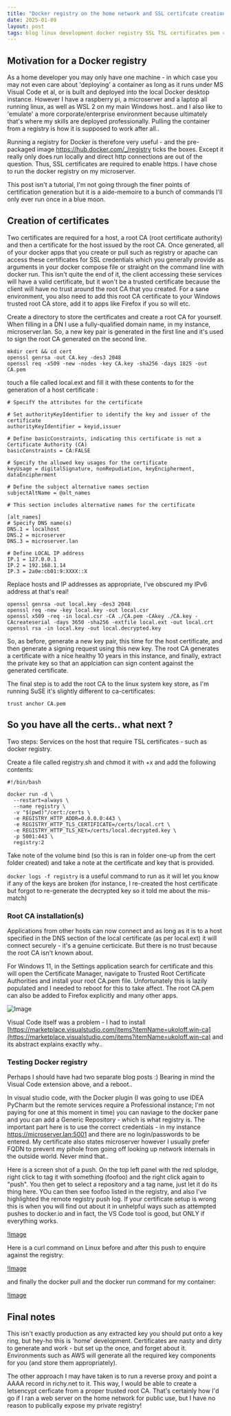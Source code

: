 ```yaml
---
title: "Docker registry on the home network and SSL certifcate creation"
date: 2025-01-09
layout: post
tags: blog linux development docker registry SSL TSL certificates pem crt CA
---
```


## Motivation for a Docker registry

As a home developer you may only have one machine - in which case you may not even care about 'deploying' a container as long as it runs under MS Visual Code et al, or is built and deployed into the local Docker desktop instance. However I have a raspberry pi, a microserver and a laptop all running linux, as well as WSL 2 on my main Windows host.. and I also like to 'emulate' a more corporate/enterprise environment because ultimately that's where my skills are deployed professionally. Pulling the container from a registry is how it is supposed to work after all..

Running a registry for Docker is therefore very useful - and the pre-packaged image <https://hub.docker.com/_/registry> ticks the boxes. Except it really only does run locally and direct http connections are out of the question. Thus, SSL certificates are required to enable https. I have chose to run the docker registry on my microserver.

This post isn't a tutorial, I'm not going through the finer points of certification generation but it is a aide-memoire to a bunch of commands I'll only ever run once in a blue moon.

## Creation of certificates

Two certificates are required for a host, a root CA (root certificate authority) and then a certificate for the host issued by the root CA. Once generated, all of your docker apps that you create or pull such as registry or apache can access these certificates for SSL credentials which you generally provide as arguments in your docker compose file or straight on the command line with docker run. This isn't quite the end of it, the client accessing these services will have a valid certificate, but it won't be a trusted certificate because the client will have no trust around the root CA that you created. For a sane environment, you also need to add this root CA certificate to your Windows trusted root CA store, add it to apps like Firefox if you so will etc.

Create a directory to store the certificates and create a root CA for yourself. When filling in a DN I use a fully-qualified domain name, in my instance, microserver.lan. So, a new key pair is generated in the first line and it's used to sign the root CA generated on the second line.

```
mkdir cert && cd cert
openssl genrsa -out CA.key -des3 2048
openssl req -x509 -new -nodes -key CA.key -sha256 -days 1825 -out CA.pem
```

touch a file called local.ext and fill it with these contents to for the generation of a host certificate :

```
# SpecifY the attributes for the certificate

# Set authorityKeyIdentifier to identify the key and issuer of the certificate
authorityKeyIdentifier = keyid,issuer

# Define basicConstraints, indicating this certificate is not a Certificate Authority (CA)
basicConstraints = CA:FALSE

# Specify the allowed key usages for the certificate
keyUsage = digitalSignature, nonRepudiation, keyEncipherment, dataEncipherment

# Define the subject alternative names section
subjectAltName = @alt_names

# This section includes alternative names for the certificate

[alt_names]
# Specify DNS name(s)
DNS.1 = localhost
DNS.2 = microserver
DNS.3 = microserver.lan

# Define LOCAL IP address
IP.1 = 127.0.0.1
IP.2 = 192.168.1.14
IP.3 = 2a0e:cb01:9:XXXX::X
```

Replace hosts and IP addresses as appropriate, I've obscured my IPv6 address at that's real!

```
openssl genrsa -out local.key -des3 2048
openssl req -new -key local.key -out local.csr
openssl x509 -req -in local.csr -CA ./CA.pem -CAkey ./CA.key -CAcreateserial -days 3650 -sha256 -extfile local.ext -out local.crt
openssl rsa -in local.key -out local.decrypted.key
````

So, as before, generate a new key pair, this time for the host certificate, and then generate a signing request using this new key. The root CA generates a certificate with a nice healthy 10 years in this instance, and finally, extract the private key so that an applciation can sign content against the generated certificate. 

The final step is to add the root CA to the linux system key store, as I'm running SuSE it's slightly different to ca-certificates:
```
trust anchor CA.pem 
```

## So you have all the certs.. what next ?

Two steps: Services on the host that require TSL certificates - such as docker registry.

Create a file called registry.sh and chmod it with +x and add the following contents:

```
#!/bin/bash

docker run -d \
  --restart=always \
  --name registry \
  -v "$(pwd)"/cert:/certs \
  -e REGISTRY_HTTP_ADDR=0.0.0.0:443 \
  -e REGISTRY_HTTP_TLS_CERTIFICATE=/certs/local.crt \
  -e REGISTRY_HTTP_TLS_KEY=/certs/local.decrypted.key \
  -p 5001:443 \
  registry:2

```
Take note of the volume bind (so this is ran in folder one-up from the cert folder created) and take a note at the certificate and key that is provided.

```docker logs -f registry```
is a useful command to run as it will let you know if any of the keys are broken (for instance, I re-created the host certificate but forgot to re-generate the decrypted key so it told me about the mis-match)

### Root CA installation(s)

Applications from other hosts can now connect and as long as it is to a host specified in the DNS section of the local certificate (as per local.ext) it will connect securely - it's a genuine certicicate. But there is no trust because the root CA isn't known about.

For Windows 11, in the Settings application search for certificate and this will open the Certificate Manager, navigate to Trusted Root Certificate Authorities and install your root CA.pem file. Unfortunately this is lazily populated and I needed to reboot for this to take affect. The root CA.pem can also be added to Firefox explicitly and many other apps.

![Image](/assets/images/rootca.png "microserver.lan root CA added to the Windows trusted root")

Visual Code itself was a problem - I had to install [https://marketplace.visualstudio.com/items?itemName=ukoloff.win-ca](https://marketplace.visualstudio.com/items?itemName=ukoloff.win-ca) and its abstract explains exactly why..

### Testing Docker registry

Perhaps I should have had two separate blog posts :) Bearing in mind the Visual Code extension above, and a reboot..

In visual studio code, with the Docker plugin (I was going to use IDEA PyCharm but the remote services require a Professional instance; I'm not paying for one at this moment in time) you can naviage to the docker pane and you can add a Generic Repository - which is what registry is. The important part here is to use the correct credentials - in my instance https://microserver.lan:5001 and there are no login/passwords to be entered. My certificate also states microserver however I usually prefer FQDN to prevent my pihole from going off looking up network internals in the outside world. Never mind that..

Here is a screen shot of a push. On the top left panel with the red splodge, right click to tag it with something (foofoo) and the right click again to "push". You then get to select a repository and a tag name, just let it do its thing here. YOu can then see foofoo listed in the registry, and also I've highlighted the remote registry push log. If your certificate setup is wrong this is when you will find out about it in unhelpful ways such as attempted pushes to docker.io and in fact, the VS Code tool is good, but ONLY if everything works.

[!Image](/assets/images/vscode.png)

Here is a curl command on Linux before and after this push to enquire against the registry:

[!Image](/assets/image/working.png)

and finally the docker pull and the docker run command for my container:

[!Image](/assets/image/excellent.png "Happy days Richard, Happy days")

## Final notes

This isn't exactly production as any extracted key you should put onto a key ring, but hey-ho this is 'home' development. Certificates are nasty and dirty to generate and work - but set up the once, and forget about it. Environments such as AWS will generate all the required key components for you (and store them appropriately).

The other approach I may have taken is to run a reverse proxy and point a AAAA record in richy.net to it. This way, I would be able to create a letsencypt cerficate from a proper trusted root CA. That's certainly how I'd go if I ran a web server on the home network for public use, but I have no reason to publically expose my private registry!
